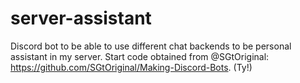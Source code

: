 # server-assistant

Discord bot to be able to use different chat backends to be personal assistant in my server.
Start code obtained from @SGtOriginal: https://github.com/SGtOriginal/Making-Discord-Bots. (Ty!)
